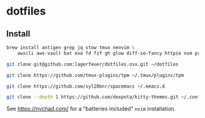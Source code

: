 # dotfiles

## Install

```sh
brew install antigen grep jq stow tmux neovim \
	awscli aws-vault bat exa fd fzf gh glow diff-so-fancy httpie nvm pre-commit tfenv tgenv rbenv

git clone git@github.com:lagerfeuer/dotfiles.osx.git ~/dotfiles

git clone https://github.com/tmux-plugins/tpm ~/.tmux/plugins/tpm

git clone https://github.com/syl20bnr/spacemacs ~/.emacs.d

git clone --depth 1 https://github.com/dexpota/kitty-themes.git ~/.config/kitty/kitty-themes
```

See https://nvchad.com/ for a "batteries included" `nvim` installation.

